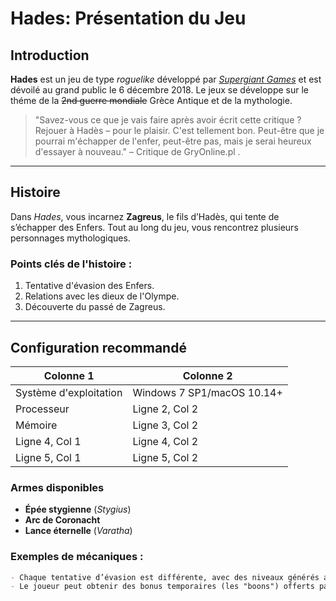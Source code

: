 # Hades: Présentation du Jeu

## Introduction
**Hades** est un jeu de type *roguelike* développé par [_Supergiant Games_](https://fr.wikipedia.org/wiki/Supergiant_Games) et est dévoilé au grand public le 6 décembre 2018.
Le jeux se développe sur le théme de la ~~2nd guerre mondiale~~ Grèce Antique et de la mythologie. 

> "Savez-vous ce que je vais faire après avoir écrit cette critique ? Rejouer à Hadès – pour le plaisir. C'est tellement bon. Peut-être que je pourrai m'échapper de l'enfer, peut-être pas, mais je serai heureux d'essayer à nouveau." – Critique de GryOnline.pl .

---

## Histoire
Dans *Hades*, vous incarnez **Zagreus**, le fils d’Hadès, qui tente de s’échapper des Enfers. Tout au long du jeu, vous rencontrez plusieurs personnages mythologiques.

### Points clés de l'histoire :
1. Tentative d'évasion des Enfers.
2. Relations avec les dieux de l'Olympe.
3. Découverte du passé de Zagreus.

---

## Configuration recommandé
| Colonne 1     | Colonne 2     |
|---------------|---------------|
| Système d'exploitation| Windows 7 SP1/macOS 10.14+|
| Processeur| Ligne 2, Col 2|
| Mémoire| Ligne 3, Col 2|
| Ligne 4, Col 1| Ligne 4, Col 2|
| Ligne 5, Col 1| Ligne 5, Col 2|

### Armes disponibles
- **Épée stygienne** (_Stygius_)
- **Arc de Coronacht**
- **Lance éternelle** (_Varatha_)

### Exemples de mécaniques :
```markdown
- Chaque tentative d’évasion est différente, avec des niveaux générés aléatoirement.
- Le joueur peut obtenir des bonus temporaires (les "boons") offerts par les dieux de l’Olympe.
